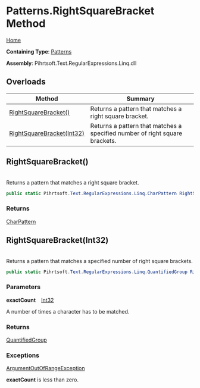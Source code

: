 # Patterns\.RightSquareBracket Method

[Home](../../../../../../README.md)

**Containing Type**: [Patterns](../README.md)

**Assembly**: Pihrtsoft\.Text\.RegularExpressions\.Linq\.dll

## Overloads

| Method | Summary |
| ------ | ------- |
| [RightSquareBracket()](#Pihrtsoft_Text_RegularExpressions_Linq_Patterns_RightSquareBracket) | Returns a pattern that matches a right square bracket\. |
| [RightSquareBracket(Int32)](#Pihrtsoft_Text_RegularExpressions_Linq_Patterns_RightSquareBracket_System_Int32_) | Returns a pattern that matches a specified number of right square brackets\. |

## RightSquareBracket\(\) <a name="Pihrtsoft_Text_RegularExpressions_Linq_Patterns_RightSquareBracket"></a>

\
Returns a pattern that matches a right square bracket\.

```csharp
public static Pihrtsoft.Text.RegularExpressions.Linq.CharPattern RightSquareBracket()
```

### Returns

[CharPattern](../../CharPattern/README.md)

## RightSquareBracket\(Int32\) <a name="Pihrtsoft_Text_RegularExpressions_Linq_Patterns_RightSquareBracket_System_Int32_"></a>

\
Returns a pattern that matches a specified number of right square brackets\.

```csharp
public static Pihrtsoft.Text.RegularExpressions.Linq.QuantifiedGroup RightSquareBracket(int exactCount)
```

### Parameters

**exactCount** &ensp; [Int32](https://docs.microsoft.com/en-us/dotnet/api/system.int32)

A number of times a character has to be matched\.

### Returns

[QuantifiedGroup](../../QuantifiedGroup/README.md)

### Exceptions

[ArgumentOutOfRangeException](https://docs.microsoft.com/en-us/dotnet/api/system.argumentoutofrangeexception)

**exactCount** is less than zero\.

